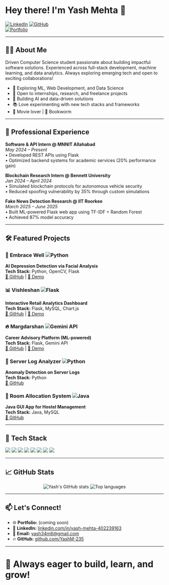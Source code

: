 
# Hey there! I'm Yash Mehta 👋  
[![LinkedIn](https://img.shields.io/badge/LinkedIn-Connect-blue?style=flat&logo=linkedin)](https://linkedin.com/in/yash-mehta-402239163) 
[![GitHub](https://img.shields.io/badge/GitHub-Follow-black?style=flat&logo=github)](https://github.com/YashM-235)  
[![Portfolio](https://img.shields.io/badge/Portfolio-Coming_Soon-green?style=flat&logo=vercel)](#)

---

## 👨‍💻 About Me
Driven Computer Science student passionate about building impactful software solutions. Experienced across full-stack development, machine learning, and data analytics. Always exploring emerging tech and open to exciting collaborations!

- 🔭 Exploring ML, Web Development, and Data Science
- 🎯 Open to internships, research, and freelance projects
- 🚀 Building AI and data-driven solutions
- 📚 Love experimenting with new tech stacks and frameworks
- 🎥 Movie lover | 📖 Bookworm

---

## 💼 Professional Experience
**Software & API Intern @ MNNIT Allahabad**  
*May 2024 – Present*  
• Developed REST APIs using Flask  
• Optimized backend systems for academic services (20% performance gain)

**Blockchain Research Intern @ Bennett University**  
*Jan 2024 – April 2024*  
• Simulated blockchain protocols for autonomous vehicle security  
• Reduced spoofing vulnerability by 35% through custom simulations

**Fake News Detection Research @ IIT Roorkee**  
*March 2025 – June 2025*  
• Built ML-powered Flask web app using TF-IDF + Random Forest  
• Achieved 87% model accuracy

---

## 🛠️ Featured Projects

### 🧠 Embrace Well ![Python](https://img.shields.io/badge/Python-3776AB?style=flat&logo=python&logoColor=white)
**AI Depression Detection via Facial Analysis**  
**Tech Stack:** Python, OpenCV, Flask  
[🔗 GitHub](#) | [🚀 Demo](#)

### 📊 Vishleshan ![Flask](https://img.shields.io/badge/Flask-000000?style=flat&logo=flask&logoColor=white)
**Interactive Retail Analytics Dashboard**  
**Tech Stack:** Flask, MySQL, Chart.js  
[🔗 GitHub](#) | [🚀 Demo](#)

### 🔥 Margdarshan ![Gemini API](https://img.shields.io/badge/Gemini-4285F4?style=flat&logo=google&logoColor=white)
**Career Advisory Platform (ML-powered)**  
**Tech Stack:** Flask, Gemini API  
[🔗 GitHub](#) | [🚀 Demo](#)

### 🔎 Server Log Analyzer ![Python](https://img.shields.io/badge/Python-3776AB?style=flat&logo=python&logoColor=white)
**Anomaly Detection on Server Logs**  
**Tech Stack:** Python  
[🔗 GitHub](#)

### 🏨 Room Allocation System ![Java](https://img.shields.io/badge/Java-007396?style=flat&logo=java&logoColor=white)
**Java GUI App for Hostel Management**  
**Tech Stack:** Java, MySQL  
[🔗 GitHub](#)

---

## 🧰 Tech Stack
<p align="left">
  <img src="https://img.shields.io/badge/Python-3776AB?style=for-the-badge&logo=python&logoColor=white"/> 
  <img src="https://img.shields.io/badge/Java-007396?style=for-the-badge&logo=java&logoColor=white"/> 
  <img src="https://img.shields.io/badge/C++-00599C?style=for-the-badge&logo=c%2B%2B&logoColor=white"/> 
  <img src="https://img.shields.io/badge/Flask-000000?style=for-the-badge&logo=flask&logoColor=white"/>
  <img src="https://img.shields.io/badge/TensorFlow-FF6F00?style=for-the-badge&logo=tensorflow&logoColor=white"/>  
  <img src="https://img.shields.io/badge/ScikitLearn-F7931E?style=for-the-badge&logo=scikit-learn&logoColor=white"/>
  <img src="https://img.shields.io/badge/MySQL-4479A1?style=for-the-badge&logo=mysql&logoColor=white"/>
  <img src="https://img.shields.io/badge/MongoDB-47A248?style=for-the-badge&logo=mongodb&logoColor=white"/>
</p>

---

## 📈 GitHub Stats
<p align="center">
  <img src="https://github-readme-stats.vercel.app/api?username=YashM-235&show_icons=true&theme=radical" alt="Yash's GitHub stats"/>
  <img src="https://github-readme-stats.vercel.app/api/top-langs/?username=YashM-235&layout=compact&theme=radical" alt="Top languages"/>
</p>

---

## 📫 Let's Connect!
- 🌐 **Portfolio:** (coming soon)  
- 💼 **LinkedIn:** [linkedin.com/in/yash-mehta-402239163](https://linkedin.com/in/yash-mehta-402239163)  
- 📨 **Email:** yash34m6@gmail.com  
- 🔥 **GitHub:** [github.com/YashM-235](https://github.com/YashM-235)

---

# 🚀 Always eager to build, learn, and grow!
